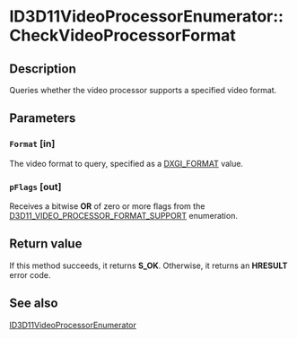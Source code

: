 # ID3D11VideoProcessorEnumerator::CheckVideoProcessorFormat

## Description

Queries whether the video processor supports a specified video format.

## Parameters

### `Format` [in]

The video format to query, specified as a [DXGI_FORMAT](https://learn.microsoft.com/windows/desktop/api/dxgiformat/ne-dxgiformat-dxgi_format) value.

### `pFlags` [out]

Receives a bitwise **OR** of zero or more flags from the [D3D11_VIDEO_PROCESSOR_FORMAT_SUPPORT](https://learn.microsoft.com/windows/desktop/api/d3d11/ne-d3d11-d3d11_video_processor_format_support) enumeration.

## Return value

If this method succeeds, it returns **S_OK**. Otherwise, it returns an **HRESULT** error code.

## See also

[ID3D11VideoProcessorEnumerator](https://learn.microsoft.com/windows/desktop/api/d3d11/nn-d3d11-id3d11videoprocessorenumerator)